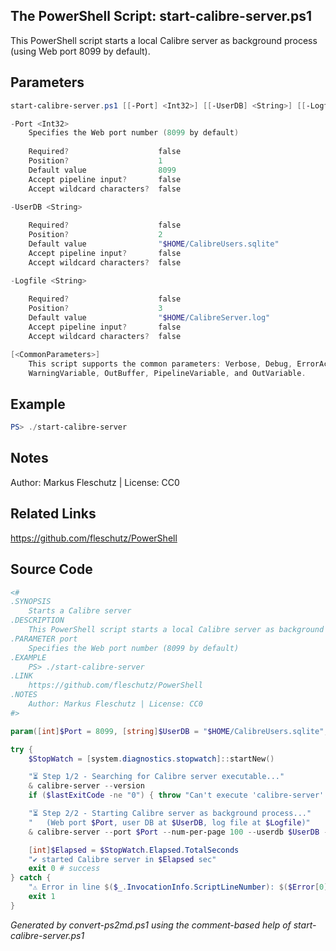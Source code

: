 ## The PowerShell Script: start-calibre-server.ps1

This PowerShell script starts a local Calibre server as background process (using Web port 8099 by default).

## Parameters
```powershell
start-calibre-server.ps1 [[-Port] <Int32>] [[-UserDB] <String>] [[-Logfile] <String>] [<CommonParameters>]

-Port <Int32>
    Specifies the Web port number (8099 by default)
    
    Required?                    false
    Position?                    1
    Default value                8099
    Accept pipeline input?       false
    Accept wildcard characters?  false

-UserDB <String>
    
    Required?                    false
    Position?                    2
    Default value                "$HOME/CalibreUsers.sqlite"
    Accept pipeline input?       false
    Accept wildcard characters?  false

-Logfile <String>
    
    Required?                    false
    Position?                    3
    Default value                "$HOME/CalibreServer.log"
    Accept pipeline input?       false
    Accept wildcard characters?  false

[<CommonParameters>]
    This script supports the common parameters: Verbose, Debug, ErrorAction, ErrorVariable, WarningAction, 
    WarningVariable, OutBuffer, PipelineVariable, and OutVariable.
```

## Example
```powershell
PS> ./start-calibre-server

```

## Notes
Author: Markus Fleschutz | License: CC0

## Related Links
https://github.com/fleschutz/PowerShell

## Source Code
```powershell
<#
.SYNOPSIS
	Starts a Calibre server
.DESCRIPTION
	This PowerShell script starts a local Calibre server as background process (using Web port 8099 by default).
.PARAMETER port
	Specifies the Web port number (8099 by default)
.EXAMPLE
	PS> ./start-calibre-server
.LINK
	https://github.com/fleschutz/PowerShell
.NOTES
	Author: Markus Fleschutz | License: CC0
#>

param([int]$Port = 8099, [string]$UserDB = "$HOME/CalibreUsers.sqlite", [string]$Logfile = "$HOME/CalibreServer.log")

try {
	$StopWatch = [system.diagnostics.stopwatch]::startNew()

	"⏳ Step 1/2 - Searching for Calibre server executable..."
	& calibre-server --version
	if ($lastExitCode -ne "0") { throw "Can't execute 'calibre-server' - make sure Calibre server is installed and available" }

	"⏳ Step 2/2 - Starting Calibre server as background process..."
	"   (Web port $Port, user DB at $UserDB, log file at $Logfile)"
	& calibre-server --port $Port --num-per-page 100 --userdb $UserDB --log $Logfile --daemonize $HOME/'Calibre Library'

	[int]$Elapsed = $StopWatch.Elapsed.TotalSeconds
	"✔️ started Calibre server in $Elapsed sec"
	exit 0 # success
} catch {
	"⚠️ Error in line $($_.InvocationInfo.ScriptLineNumber): $($Error[0])"
	exit 1
}
```

*Generated by convert-ps2md.ps1 using the comment-based help of start-calibre-server.ps1*
